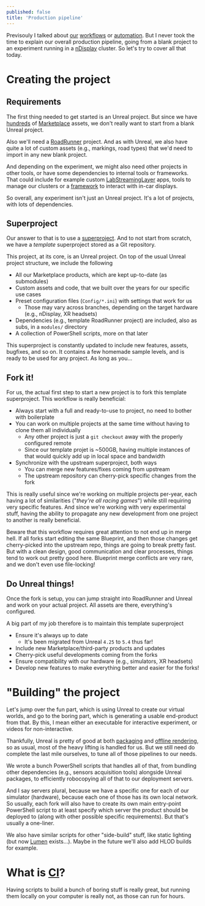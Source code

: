 ```yaml
---
published: false
title: 'Production pipeline'
---
```


Previsouly I talked about [our](/workflow-1/) [workflows](/workflow-2/) or [automation](/scripts/). But I never took the time to explain our overall production pipeline, going from a blank project to an experiment running in a [nDisplay](/ndisplay/) cluster. So let's try to cover all that today.

# Creating the project

## Requirements

The first thing needed to get started is an Unreal project. But since we have [hundreds](/marketplace/) of [Marketplace](https://www.unrealengine.com/marketplace/en-US/store) assets, we don't really want to start from a blank Unreal project.

Also we'll need a [RoadRunner](https://www.mathworks.com/products/roadrunner.html) project. And as with Unreal, we also have quite a lot of custom assets (e.g., markings, road types) that we'd need to import in any new blank project.

And depending on the experiment, we might also need other projects in other tools, or have some dependencies to internal tools or frameworks. That could include for example custom [LabStreamingLayer](https://labstreaminglayer.org/) apps, tools to manage our clusters or a [framework](https://github.com/uge-lescot/CADisp) to interact with in-car displays.

So overall, any experiment isn't just an Unreal project. It's a lot of projects, with lots of dependencies.

## Superproject

Our answer to that is to use a [superproject](https://en.wikibooks.org/wiki/Git/Submodules_and_Superprojects). And to not start from scratch, we have a *template* superproject stored as a Git repository.

This project, at its core, is an Unreal project. On top of the usual Unreal project structure, we include the following
* All our Marketplace products, which are kept up-to-date (as submodules)
* Custom assets and code, that we built over the years for our specific use cases
* Preset configuration files (`Config/*.ini`) with settings that work for us
  * Those may vary across branches, depending on the target hardware (e.g., nDisplay, XR headsets)
* Dependencies (e.g., template RoadRunner project) are included, also as subs, in a `modules/` directory
* A collection of PowerShell scripts, more on that later

This superproject is constantly updated to include new features, assets, bugfixes, and so on. It contains a few homemade sample levels, and is ready to be used for any project. As long as you...

## Fork it!

For us, the actual first step to start a new project is to fork this template superproject.  This workflow is really beneficial:
* Always start with a full and ready-to-use to project, no need to bother with boilerplate
* You can work on multiple projects at the same time without having to clone them all individually
  * Any other project is just a `git checkout` away with the properly configured remote
  * Since our template projet is ~500GB, having multiple instances of that would quickly add up in local space and bandwidth
* Synchronize with the upstream superproject, both ways
  * You can merge new features/fixes coming from upstream
  * The upstream repository can cherry-pick specific changes from the fork

This is really useful since we're working on multiple projects per-year, each having a lot of similarities ("*they're all racing games*") while still requiring very specific features. And since we're working with very experimental stuff, having the ability to propagate any new development from one project to another is really beneficial.

Beware that this workflow requires great attention to not end up in merge hell. If all forks start editing the same Blueprint, and then those changes get cherry-picked into the upstream repo, things are going to break pretty fast. But with a clean design, good communication and clear processes, things tend to work out pretty good here. Blueprint merge conflicts are very rare, and we don't even use file-locking!

## Do Unreal things!

Once the fork is setup, you can jump straight into RoadRunner and Unreal and work on your actual project. All assets are there, everything's configured.

A big part of my job therefore is to maintain this template superproject
* Ensure it's always up to date 
  * It's been migrated from Unreal `4.25` to `5.4` thus far!
* Include new Marketplace/third-party products and updates
* Cherry-pick useful developments coming from the forks
* Ensure compatibility with our hardware (e.g., simulators, XR headsets)
* Develop new features to make everything better and easier for the forks!

# "Building" the project

Let's jump over the fun part, which is using Unreal to create our virtual worlds, and go to the boring part, which is generating a usable end-product from that. By this, I mean either an executable for interactive experiment, or videos for non-interactive.

Thankfully, Unreal is pretty of good at both [packaging](https://dev.epicgames.com/documentation/en-us/unreal-engine/packaging-unreal-engine-projects) and [offline rendering](https://dev.epicgames.com/documentation/en-us/unreal-engine/rendering-high-quality-frames-with-movie-render-queue-in-unreal-engine), so as usual, most of the heavy lifting is handled for us. But we still need do complete the last mile ourselves, to tune all of those pipelines to our needs.

We wrote a bunch PowerShell scripts that handles all of that, from bundling other dependencies (e.g., sensors acquisition tools) alongside Unreal packages, to efficiently robocopying all of that to our deployment servers.

And I say server*s* plural, because we have a specific one for each of our simulator (hardware), because each one of those has its own local network. So usually, each fork will also have to create its own main entry-point PowerShell script to at least specify which server the product should be deployed to (along with other possible specific requirements). But that's usually a one-liner.

We also have similar scripts for other "side-build" stuff, like static lighting (but now  [Lumen](https://dev.epicgames.com/documentation/en-us/unreal-engine/lumen-global-illumination-and-reflections-in-unreal-engine) exists...). Maybe in the future we'll also add HLOD builds for example.

# What is [CI](https://en.wikipedia.org/wiki/Continuous_integration)?

Having scripts to build a bunch of boring stuff is really great, but running them locally on your computer is really not, as those can run for hours.